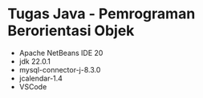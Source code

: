 # Tugas Java - Pemrograman Berorientasi Objek
- Apache NetBeans IDE 20
- jdk 22.0.1
- mysql-connector-j-8.3.0
- jcalendar-1.4
- VSCode
